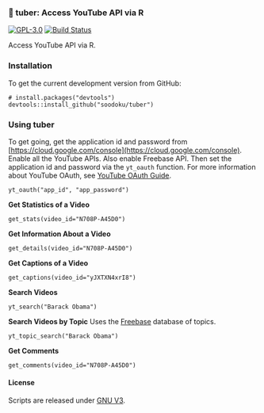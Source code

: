 ### :sweet_potato: tuber: Access YouTube API via R

[![GPL-3.0](http://img.shields.io/:license-gpl-blue.svg)](http://opensource.org/licenses/GPL-3.0)
[![Build Status](https://travis-ci.org/soodoku/tuber.svg?branch=master)](https://travis-ci.org/soodoku/tuber)

Access YouTube API via R.

### Installation

To get the current development version from GitHub:

```{r install}
# install.packages("devtools")
devtools::install_github("soodoku/tuber")
```

### Using tuber

To get going, get the application id and password from [https://cloud.google.com/console](https://cloud.google.com/console). Enable all the YouTube APIs. Also enable Freebase API. Then set the application id and password via the `yt_oauth` function. For more information about YouTube OAuth, see [YouTube OAuth Guide](https://developers.google.com/youtube/v3/guides/authentication).

```{r yt_oauth}
yt_oauth("app_id", "app_password")
```

**Get Statistics of a Video**

```{r get_stats}
get_stats(video_id="N708P-A45D0")
```

**Get Information About a Video**

```{r get_stats}
get_details(video_id="N708P-A45D0")
```

**Get Captions of a Video**

```{r get_captions}
get_captions(video_id="yJXTXN4xrI8")
```

**Search Videos**
```{r yt_search}
yt_search("Barack Obama")
```

**Search Videos by Topic**
Uses the [Freebase](http://freebase.com) database of topics.

```{r yt_topic_search}
yt_topic_search("Barack Obama")
```

**Get Comments**
```{r get_comments}
get_comments(video_id="N708P-A45D0")
```

#### License
Scripts are released under [GNU V3](http://www.gnu.org/licenses/gpl-3.0.en.html).

